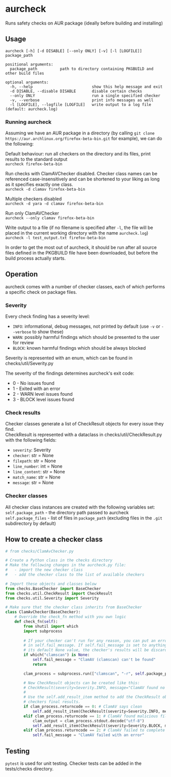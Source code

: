 # aurcheck

Runs safety checks on AUR package (ideally before building and installing)

## Usage

```
aurcheck [-h] [-d DISABLE] [--only ONLY] [-v] [-l [LOGFILE]] package_path

positional arguments:
  package_path          path to directory containing PKGBUILD and other build files

optional arguments:
  -h, --help                          show this help message and exit
  -d DISABLE, --disable DISABLE       disable certain checks
  --only ONLY                         run a single specified checker
  -v, --verbose                       print info messages as well
  -l [LOGFILE], --logfile [LOGFILE]   write output to a log file (default: aurcheck.log)
```

### Running aurcheck

Assuming we have an AUR package in a directory (by calling `git clone https://aur.archlinux.org/firefox-beta-bin.git` for example), we can do the following:

Default behaviour: run all checkers on the directory and its files, print results to the standard output\
`aurcheck firefox-beta-bin`

Run checks with ClamAVChecker disabled. Checker class names can be referenced case-insensitively and can be shortened to your liking as long as it specifies exactly one class.\
`aurcheck -d clamav firefox-beta-bin`

Multiple checkers disabled\
`aurcheck -d yara -d clamav firefox-beta-bin`

Run only ClamAVChecker\
`aurcheck --only clamav firefox-beta-bin`

Write output to a file (if no filename is specified after `-l`, the file will be placed in the current working directory with the name `aurcheck.log`)\
`aurcheck -l test_output.txt firefox-beta-bin`

In order to get the most out of aurcheck, it should be run after all source files defined in the PKGBUILD file have been downloaded, but before the build process actually starts. 

## Operation

aurcheck comes with a number of checker classes, each of which performs a specific check on package files.

### Severity

Every check finding has a severity level:
- `INFO`: informational, debug messages, not printed by default (use `-v` or `--verbose` to show these)
- `WARN`: possibly harmful findings which should be presented to the user for review
- `BLOCK`: known harmful findings which should be always blocked

Severity is represented with an enum, which can be found in checks/util/Severity.py

The severity of the findings determines aurcheck's exit code:
- 0 - No issues found
- 1 - Exited with an error
- 2 - WARN level issues found
- 3 - BLOCK level issues found

### Check results

Checker classes generate a list of CheckResult objects for every issue they find.\
CheckResult is represented with a dataclass in checks/util/CheckResult.py with the following fields:
- `severity`: Severity
- `checker`: str = None
- `filepath`: str = None
- `line_number`: int = None
- `line_content`: str = None
- `match_name`: str = None
- `message`: str = None

### Checker classes

All checker class instances are created with the following variables set:\
`self.package_path` - the directory path passed to aurcheck\
`self.package_files` - list of files in `package_path` (excluding files in the `.git` subdirectory by default)

## How to create a checker class

```python
# from checks/ClamAvChecker.py

# Create a Python class in the checks directory
# Make the following changes in the aurcheck.py file:
#   - import the new checker class
#   - add the checker class to the list of available checkers

# Import these objects and classes below
from checks.BaseChecker import BaseChecker
from checks.util.CheckResult import CheckResult
from checks.util.Severity import Severity

# Make sure that the checker class inherits from BaseChecker
class ClamAvChecker(BaseChecker):
	# Override the check_fn method with you own logic
	def check_fn(self):
		from shutil import which
		import subprocess
		
		# If your checker can't run for any reason, you can put an error message
		# in self.fail_message. If self.fail_message is set to anything other than
		# its default None value, the checker's results will be discarded.
		if which("clamscan") is None:
			self.fail_message = "ClamAV (clamscan) can't be found"
			return

		clam_process = subprocess.run(["clamscan", "-r", self.package_path], capture_output=True)

		# New CheckResult objects can be created like this:
		# CheckResult(severity=Severity.INFO, message="ClamAV found no malicious files")
		# 
		# Use the self.add_result_item method to add the CheckResult objects to the
		# checkers final results.
		if clam_process.returncode == 0: # ClamAV says clean
			self.add_result_item(CheckResult(severity=Severity.INFO, message="ClamAV found no malicious files"))
		elif clam_process.returncode == 1: # ClamAV found malicious files
			clam_output = clam_process.stdout.decode("utf-8")
			self.add_result_item(CheckResult(severity=Severity.BLOCK, message=clam_output))
		elif clam_process.returncode == 2: # ClamAV failed to complete
			self.fail_message = "ClamAV failed with an error"
```

## Testing

`pytest` is used for unit testing. Checker tests can be added in the tests/checks directory.